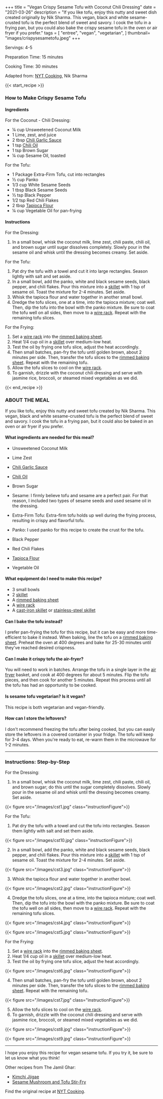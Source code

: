 +++
title = "Vegan Crispy Sesame Tofu with Coconut Chili Dressing"
date = "2021-03-26"
description = "If you like tofu, enjoy this nutty and sweet dish created originally by Nik Sharma. This vegan, black and white sesame-crusted tofu is the perfect blend of sweet and savory. I cook the tofu in a frying pan, but you could also bake the crispy sesame tofu in the oven or air fryer if you prefer."
tags = [
    "entree",
    "vegan",
    "vegetarian",
]
thumbnail= "images/crispysesametofu.jpeg"
+++

Servings: 4-5 <!--more-->

Preparation Time: 15 minutes 

Cooking Time: 30 minutes

Adapted from: [NYT Cooking](https://cooking.nytimes.com/recipes/1021982-sesame-tofu-with-coconut-lime-dressing-and-spinach), Nik Sharma 

{{< start_recipe >}}

### How to Make Crispy Sesame Tofu 

#### Ingredients  

For the Coconut - Chili Dressing:

* ¼ cup Unsweetened Coconut Milk
* 1 Lime, zest, and juice
* 2 tbsp [Chili Garlic Sauce](https://amzn.to/2TeZd41) 
* 1 tsp [Chili Oil](https://amzn.to/2XR3Bbu)   
* 1 tsp Brown Sugar
* ¼ cup Sesame Oil, toasted 

For the Tofu:

* 1 Package Extra-Firm Tofu, cut into rectangles 
* ½ cup Panko 
* 1/3 cup White Sesame Seeds 
* 1 tbsp Black Sesame Seeds 
* ½ tsp Black Pepper
* 1/2 tsp Red Chili Flakes
* 2 tbsp [Tapioca Flour](https://amzn.to/3hKs9tS)
* ¼ cup Vegetable Oil for pan-frying

#### Instructions  

For the Dressing: 

1. In a small bowl, whisk the coconut milk, lime zest, chili paste, chili oil, and brown sugar until sugar dissolves completely. Slowly pour in the sesame oil and whisk until the dressing becomes creamy. Set aside. 

For the Tofu: 

1. Pat dry the tofu with a towel and cut it into large rectangles. Season lightly with salt and set aside. 
2. In a small bowl, add the panko, white and black sesame seeds, black pepper, and chili flakes. Pour this mixture into a [skillet](https://amzn.to/3FXg6CK) with 1 tsp of sesame oil. Toast the mixture for 2-4 minutes. Set aside.
3. Whisk the tapioca flour and water together in another small bowl. 
4. Dredge the tofu slices, one at a time, into the tapioca mixture; coat well. Then, dip the tofu into the bowl with the panko mixture. Be sure to coat the tofu well on all sides, then move to a [wire rack](https://amzn.to/3rbDczw). Repeat with the remaining tofu slices.

For the Frying: 

1. Set a [wire rack](https://amzn.to/3rbDczw) into the [rimmed baking sheet](https://amzn.to/3hI9bV5).
2. Heat 1/4 cup oil in a [skillet](https://amzn.to/3FXg6CK) over medium-low heat. 
3. Test the oil by frying one tofu slice, adjust the heat accordingly. 
4. Then small batches, pan-fry the tofu until golden brown, about 2 minutes per side. Then, transfer the tofu slices to the [rimmed baking sheet](https://amzn.to/3hI9bV5). Repeat with the remaining tofu. 
5. Allow the tofu slices to cool on the [wire rack](https://amzn.to/3rbDczw). 
6. To garnish, drizzle with the coconut chili dressing and serve with jasmine rice, broccoli, or steamed mixed vegetables as we did. 

{{< end_recipe >}}

### ABOUT THE MEAL

If you like tofu, enjoy this nutty and sweet tofu created by Nik Sharma. This vegan, black and white sesame-crusted tofu is the perfect blend of sweet and savory. I cook the tofu in a frying pan, but it could also be baked in an oven or air fryer if you prefer.

#### What ingredients are needed for this meal?

* Unsweetened Coconut Milk 

* Lime Zest 

* [Chili Garlic Sauce](https://amzn.to/2TeZd41) 

* [Chili Oil](https://amzn.to/2XR3Bbu)

* Brown Sugar 

* Sesame: I firmly believe tofu and sesame are a perfect pair. For that reason, I included two types of sesame seeds and used sesame oil in the dressing.

* Extra-Firm Tofu: Extra-firm tofu holds up well during the frying process, resulting in crispy and flavorful tofu. 

* Panko: I used panko for this recipe to create the crust for the tofu. 

* Black Pepper 

* Red Chili Flakes 

* [Tapioca Flour](https://amzn.to/3hKs9tS)

* Vegetable Oil 

#### What equipment do I need to make this recipe?

* 3 small bowls 
* 2 [skillet](https://amzn.to/3FXg6CK)
* A [rimmed baking sheet](https://amzn.to/3hI9bV5)
* A [wire rack](https://amzn.to/3rbDczw)
* A [cast-iron skillet](https://amzn.to/3BbJZ0D) or [stainless-steel skillet](https://amzn.to/3xJ7oEN)

#### Can I bake the tofu instead? 

I prefer pan-frying the tofu for this recipe, but it can be easy and more time-efficient to bake it instead. When baking, line the tofu on a [rimmed baking sheet](https://amzn.to/3hI9bV5). Preheat the oven at 400 degrees and bake for 25-30 minutes until they've reached desired crispness. 

#### Can I make it crispy tofu the air-fryer? 

You will need to work in batches. Arrange the tofu in a single layer in the [air fryer](https://amzn.to/3IbYKEn) basket, and cook at 400 degrees for about 5 minutes. Flip the tofu pieces, and then cook for another 5 minutes. Repeat this process until all the tofu has had an opportunity to be cooked.

#### Is sesame tofu vegetarian? Is it vegan?

This recipe is both vegetarian and vegan-friendly.

#### How can I store the leftovers? 

I don't recommend freezing the tofu after being cooked, but you can easily store the leftovers in a covered container in your fridge. The tofu will keep for 3-4 days. When you're ready to eat, re-warm them in the microwave for 1-2 minutes. 

---- 

### Instructions: Step-by-Step

For the Dressing: 

1. In a small bowl, whisk the coconut milk, lime zest, chili paste, chili oil, and brown sugar; do this until the sugar completely dissolves. Slowly pour in the sesame oil and whisk until the dressing becomes creamy. Set aside. 

{{< figure src="/images/cst1.jpg" class="instructionFigure">}}


For the Tofu: 

1. Pat dry the tofu with a towel and cut the tofu into rectangles. Season them lightly with salt and set them aside. 

{{< figure src="/images/cst10.jpg" class="instructionFigure">}}

2. In a small bowl, add the panko, white and black sesame seeds, black pepper, and chili flakes. Pour this mixture into a [skillet](https://amzn.to/3FXg6CK) with 1 tsp of sesame oil. Toast the mixture for 2-4 minutes. Set aside.

{{< figure src="/images/cst3.jpg" class="instructionFigure">}}

3. Whisk the tapioca flour and water together in another bowl. 

{{< figure src="/images/cst2.jpg" class="instructionFigure">}}

4. Dredge the tofu slices, one at a time, into the tapioca mixture; coat well. Then, dip the tofu into the bowl with the panko mixture. Be sure to coat the tofu well on all sides, then move to a [wire rack](https://amzn.to/3rbDczw). Repeat with the remaining tofu slices.

{{< figure src="/images/cst4.jpg" class="instructionFigure">}}

{{< figure src="/images/cst5.jpg" class="instructionFigure">}}

For the Frying: 

1. Set a [wire rack](https://amzn.to/3rbDczw) into the [rimmed baking sheet](https://amzn.to/3hI9bV5).
2. Heat 1/4 cup oil in a [skillet](https://amzn.to/3FXg6CK) over medium-low heat.  
3. Test the oil by frying one tofu slice, adjust the heat accordingly. 

{{< figure src="/images/cst6.jpg" class="instructionFigure">}}

4. Then small batches, pan-fry the tofu until golden brown, about 2 minutes per side. Then, transfer the tofu slices to the [rimmed baking sheet](https://amzn.to/3hI9bV5). Repeat with the remaining tofu. 

{{< figure src="/images/cst7.jpg" class="instructionFigure">}}

5. Allow the tofu slices to cool on the [wire rack](https://amzn.to/3rbDczw). 
6. To garnish, drizzle with the coconut chili dressing and serve with jasmine rice, broccoli, or steamed mixed vegetables as we did. 

{{< figure src="/images/cst8.jpg" class="instructionFigure">}}

{{< figure src="/images/cst9.jpg" class="instructionFigure">}}

---- 

I hope you enjoy this recipe for vegan sesame tofu. If you try it, be sure to let us know what you think!

Other recipes from The Jamil Ghar: 
* [Kimchi Jjigae](https://www.jamilghar.com/recipe/kimchi-jjigae/)
* [Sesame Mushroom and Tofu Stir-Fry](https://www.jamilghar.com/recipe/sesame-tofu-mushroom/)

Find the original recipe at [NYT Cooking](https://cooking.nytimes.com/recipes/1021982-sesame-tofu-with-coconut-lime-dressing-and-spinach). 
